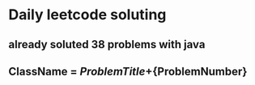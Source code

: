 # Daily leetcode soluting

## already soluted 38 problems with java  
## ClassName = ${ProblemTitle}+${ProblemNumber} 